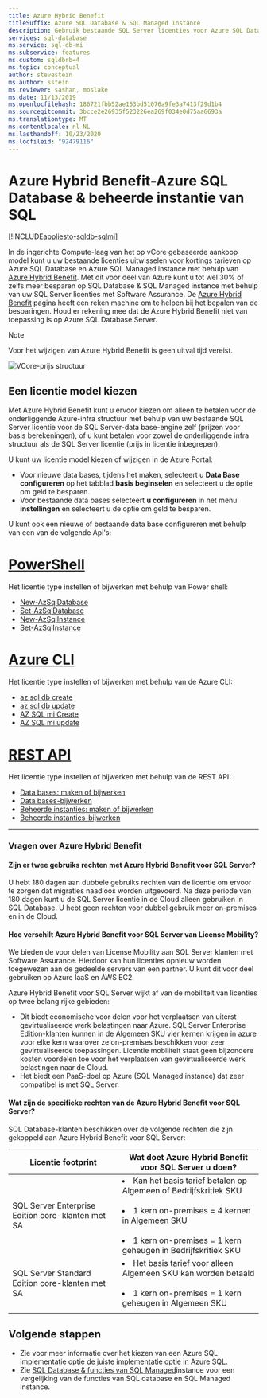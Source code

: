 ```yaml
---
title: Azure Hybrid Benefit
titleSuffix: Azure SQL Database & SQL Managed Instance
description: Gebruik bestaande SQL Server licenties voor Azure SQL Database en SQL Managed instance-kortingen.
services: sql-database
ms.service: sql-db-mi
ms.subservice: features
ms.custom: sqldbrb=4
ms.topic: conceptual
author: stevestein
ms.author: sstein
ms.reviewer: sashan, moslake
ms.date: 11/13/2019
ms.openlocfilehash: 186721fbb52ae153bd51076a9fe3a7413f29d1b4
ms.sourcegitcommit: 3bcce2e26935f523226ea269f034e0d75aa6693a
ms.translationtype: MT
ms.contentlocale: nl-NL
ms.lasthandoff: 10/23/2020
ms.locfileid: "92479116"
---
```

# <a name="azure-hybrid-benefit---azure-sql-database--sql-managed-instance"></a>Azure Hybrid Benefit-Azure SQL Database & beheerde instantie van SQL
[!INCLUDE[appliesto-sqldb-sqlmi](includes/appliesto-sqldb-sqlmi.md)]

In de ingerichte Compute-laag van het op vCore gebaseerde aankoop model kunt u uw bestaande licenties uitwisselen voor kortings tarieven op Azure SQL Database en Azure SQL Managed instance met behulp van [Azure Hybrid Benefit](https://azure.microsoft.com/pricing/hybrid-benefit/). Met dit voor deel van Azure kunt u tot wel 30% of zelfs meer besparen op SQL Database & SQL Managed instance met behulp van uw SQL Server licenties met Software Assurance. De [Azure Hybrid Benefit](https://azure.microsoft.com/pricing/hybrid-benefit/) pagina heeft een reken machine om te helpen bij het bepalen van de besparingen.  Houd er rekening mee dat de Azure Hybrid Benefit niet van toepassing is op Azure SQL Database Server.

> [!NOTE]
> Voor het wijzigen van Azure Hybrid Benefit is geen uitval tijd vereist.

![VCore-prijs structuur](./media/azure-hybrid-benefit/pricing.png)

## <a name="choose-a-license-model"></a>Een licentie model kiezen

Met Azure Hybrid Benefit kunt u ervoor kiezen om alleen te betalen voor de onderliggende Azure-infra structuur met behulp van uw bestaande SQL Server licentie voor de SQL Server-data base-engine zelf (prijzen voor basis berekeningen), of u kunt betalen voor zowel de onderliggende infra structuur als de SQL Server licentie (prijs in licentie inbegrepen).

U kunt uw licentie model kiezen of wijzigen in de Azure Portal: 
- Voor nieuwe data bases, tijdens het maken, selecteert u **Data Base configureren** op het tabblad **basis beginselen** en selecteert u de optie om geld te besparen.
- Voor bestaande data bases selecteert **u configureren** in het menu **instellingen** en selecteert u de optie om geld te besparen.

U kunt ook een nieuwe of bestaande data base configureren met behulp van een van de volgende Api's:

# <a name="powershell"></a>[PowerShell](#tab/azure-powershell)

Het licentie type instellen of bijwerken met behulp van Power shell:

- [New-AzSqlDatabase](/powershell/module/az.sql/new-azsqldatabase)
- [Set-AzSqlDatabase](/powershell/module/az.sql/set-azsqldatabase)
- [New-AzSqlInstance](/powershell/module/az.sql/new-azsqlinstance)
- [Set-AzSqlInstance](/powershell/module/az.sql/set-azsqlinstance)

# <a name="azure-cli"></a>[Azure CLI](#tab/azure-cli)

Het licentie type instellen of bijwerken met behulp van de Azure CLI:

- [az sql db create](/cli/azure/sql/db#az-sql-db-create)
- [az sql db update](/cli/azure/sql/db#az-sql-db-update)
- [AZ SQL mi Create](/cli/azure/sql/mi#az-sql-mi-create)
- [AZ SQL mi update](/cli/azure/sql/mi#az-sql-mi-update)

# <a name="rest-api"></a>[REST API](#tab/rest)

Het licentie type instellen of bijwerken met behulp van de REST API:

- [Data bases: maken of bijwerken](/rest/api/sql/databases/createorupdate)
- [Data bases-bijwerken](/rest/api/sql/databases/update)
- [Beheerde instanties: maken of bijwerken](/rest/api/sql/managedinstances/createorupdate)
- [Beheerde instanties-bijwerken](/rest/api/sql/managedinstances/update)

* * *


### <a name="azure-hybrid-benefit-questions"></a>Vragen over Azure Hybrid Benefit

#### <a name="are-there-dual-use-rights-with-azure-hybrid-benefit-for-sql-server"></a>Zijn er twee gebruiks rechten met Azure Hybrid Benefit voor SQL Server?

U hebt 180 dagen aan dubbele gebruiks rechten van de licentie om ervoor te zorgen dat migraties naadloos worden uitgevoerd. Na deze periode van 180 dagen kunt u de SQL Server licentie in de Cloud alleen gebruiken in SQL Database. U hebt geen rechten voor dubbel gebruik meer on-premises en in de Cloud.

#### <a name="how-does-azure-hybrid-benefit-for-sql-server-differ-from-license-mobility"></a>Hoe verschilt Azure Hybrid Benefit voor SQL Server van License Mobility?

We bieden de voor delen van License Mobility aan SQL Server klanten met Software Assurance. Hierdoor kan hun licenties opnieuw worden toegewezen aan de gedeelde servers van een partner. U kunt dit voor deel gebruiken op Azure IaaS en AWS EC2.

Azure Hybrid Benefit voor SQL Server wijkt af van de mobiliteit van licenties op twee belang rijke gebieden:

- Dit biedt economische voor delen voor het verplaatsen van uiterst gevirtualiseerde werk belastingen naar Azure. SQL Server Enterprise Edition-klanten kunnen in de Algemeen SKU vier kernen krijgen in azure voor elke kern waarover ze on-premises beschikken voor zeer gevirtualiseerde toepassingen. Licentie mobiliteit staat geen bijzondere kosten voordelen toe voor het verplaatsen van gevirtualiseerde werk belastingen naar de Cloud.
- Het biedt een PaaS-doel op Azure (SQL Managed instance) dat zeer compatibel is met SQL Server.

#### <a name="what-are-the-specific-rights-of-the-azure-hybrid-benefit-for-sql-server"></a>Wat zijn de specifieke rechten van de Azure Hybrid Benefit voor SQL Server?

SQL Database-klanten beschikken over de volgende rechten die zijn gekoppeld aan Azure Hybrid Benefit voor SQL Server:

|Licentie footprint|Wat doet Azure Hybrid Benefit voor SQL Server u doen?|
|---|---|
|SQL Server Enterprise Edition core-klanten met SA|<li>Kan het basis tarief betalen op Algemeen of Bedrijfskritiek SKU</li><br><li>1 kern on-premises = 4 kernen in Algemeen SKU</li><br><li>1 kern on-premises = 1 kern geheugen in Bedrijfskritiek SKU</li>|
|SQL Server Standard Edition core-klanten met SA|<li>Het basis tarief voor alleen Algemeen SKU kan worden betaald</li><br><li>1 kern on-premises = 1 kern geheugen in Algemeen SKU</li>|
|||


## <a name="next-steps"></a>Volgende stappen

- Zie voor meer informatie over het kiezen van een Azure SQL-implementatie optie [de juiste implementatie optie in Azure SQL](azure-sql-iaas-vs-paas-what-is-overview.md).
- Zie [SQL Database & functies van SQL Managed](database/features-comparison.md)instance voor een vergelijking van de functies van SQL database en SQL Managed instance.

